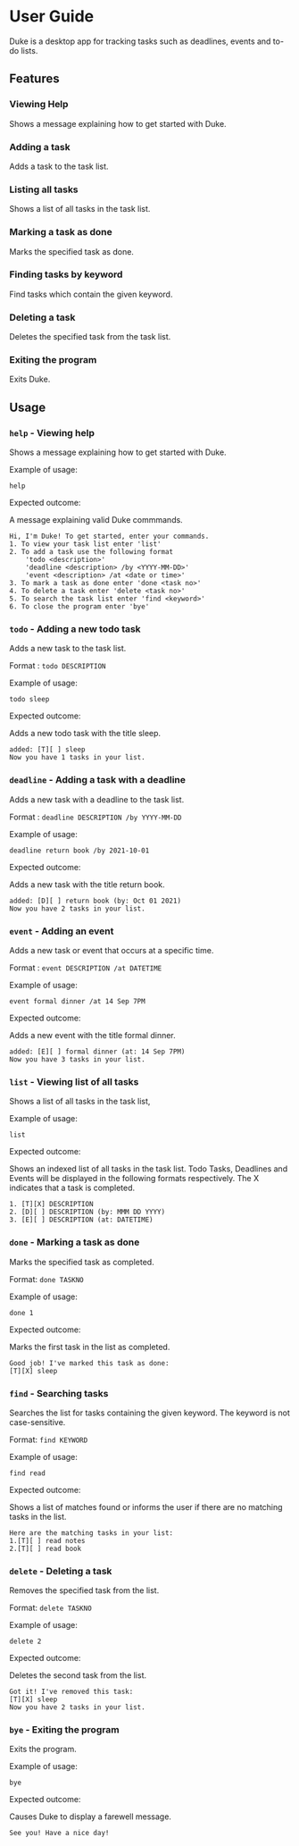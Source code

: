 # User Guide

Duke is a desktop app for tracking tasks such as deadlines, events and to-do lists.

## Features 

### Viewing Help

Shows a message explaining how to get started with Duke.

### Adding a task

Adds a task to the task list.

### Listing all tasks

Shows a list of all tasks in the task list. 

### Marking a task as done

Marks the specified task as done.

### Finding tasks by keyword

Find tasks which contain the given keyword.

### Deleting a task

Deletes the specified task from the task list.


### Exiting the program

Exits Duke.

## Usage

### `help` - Viewing help

Shows a message explaining how to get started with Duke.

Example of usage:

`help`

Expected outcome:

A message explaining valid Duke commmands.

```
Hi, I'm Duke! To get started, enter your commands.
1. To view your task list enter 'list'
2. To add a task use the following format
    'todo <description>'
    'deadline <description> /by <YYYY-MM-DD>'
    'event <description> /at <date or time>'
3. To mark a task as done enter 'done <task no>'
4. To delete a task enter 'delete <task no>'
5. To search the task list enter 'find <keyword>'
6. To close the program enter 'bye'
```


### `todo` - Adding a new todo task

Adds a new task to the task list.

Format : `todo DESCRIPTION`

Example of usage:

`todo sleep`

Expected outcome:

Adds a new todo task with the title sleep.

```
added: [T][ ] sleep
Now you have 1 tasks in your list.
```

### `deadline` - Adding a task with a deadline

Adds a new task with a deadline to the task list.

Format : `deadline DESCRIPTION /by YYYY-MM-DD`

Example of usage:

`deadline return book /by 2021-10-01`

Expected outcome:

Adds a new task with the title return book.

```
added: [D][ ] return book (by: Oct 01 2021)
Now you have 2 tasks in your list.
```

### `event` - Adding an event 

Adds a new task or event that occurs at a specific time.

Format : `event DESCRIPTION /at DATETIME`

Example of usage:

`event formal dinner /at 14 Sep 7PM`

Expected outcome:

Adds a new event with the title formal dinner.

```
added: [E][ ] formal dinner (at: 14 Sep 7PM)
Now you have 3 tasks in your list.
```

### `list` - Viewing list of all tasks

Shows a list of all tasks in the task list,

Example of usage:

`list`

Expected outcome:

Shows an indexed list of all tasks in the task list. Todo Tasks, Deadlines and Events will be displayed
in the following formats respectively. The X indicates that a task is completed.

```
1. [T][X] DESCRIPTION
2. [D][ ] DESCRIPTION (by: MMM DD YYYY)
3. [E][ ] DESCRIPTION (at: DATETIME)
```

### `done` - Marking a task as done

Marks the specified task as completed.

Format: `done TASKNO`

Example of usage:

`done 1`

Expected outcome:

Marks the first task in the list as completed.

```
Good job! I've marked this task as done:
[T][X] sleep
```
### `find` - Searching tasks

Searches the list for tasks containing the given keyword. The keyword is not case-sensitive.

Format: `find KEYWORD`

Example of usage:

`find read`

Expected outcome:

Shows a list of matches found or informs the user if there are no matching tasks in the list.

```
Here are the matching tasks in your list:
1.[T][ ] read notes
2.[T][ ] read book
```

### `delete` - Deleting a task

Removes the specified task from the list.

Format: `delete TASKNO`

Example of usage:

`delete 2`

Expected outcome:

Deletes the second task from the list.

```
Got it! I've removed this task:
[T][X] sleep
Now you have 2 tasks in your list.
```

### `bye` - Exiting the program

Exits the program.

Example of usage:

`bye`

Expected outcome:

Causes Duke to display a farewell message.

```
See you! Have a nice day!
```


